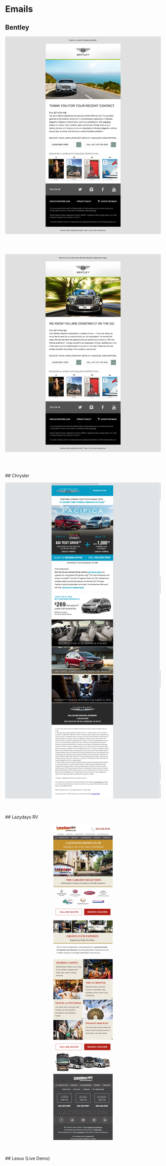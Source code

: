 # Emails

## Bentley

<p>
  <img src="screenshots/0816-Bentley.png" alt="Bentley Email">  
</p> 
<br/>
<br/>
<p>
  <img src="screenshots/0816-Bentley2.png" alt="Bentley Email">  
</p> 
<br/>

<br/>
<br/>
## Chrysler

<p>
  <img src="screenshots/Chrysler-Pacifica.jpeg" alt="Chrysler Email">  
</p> 
<br/>
<br/>
## Lazydays RV

<p align="center">
  <img src="screenshots/CrownClub-EM-1016.png" alt="Lazydays Email">  
</p> 

<br/>
<br/>
## Lexus (Live Demo)

<p align="center">
  <a href="exhilaration-invite.html" target="_blank">  
</p> 


